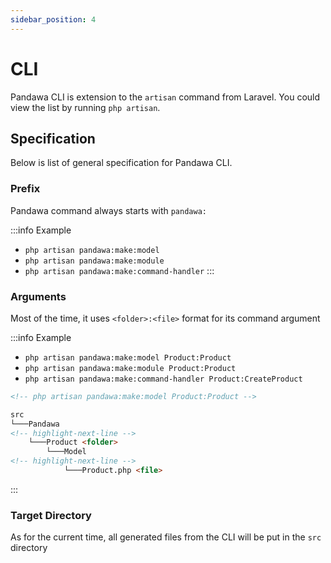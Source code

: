 ```yaml
---
sidebar_position: 4
---
```


# CLI

Pandawa CLI is extension to the `artisan` command from Laravel. You could view the list by running `php artisan`.

## Specification

Below is list of general specification for Pandawa CLI.

### Prefix

Pandawa command always starts with `pandawa:`

:::info Example
- `php artisan pandawa:make:model`
- `php artisan pandawa:make:module`
- `php artisan pandawa:make:command-handler`
:::

### Arguments

Most of the time, it uses `<folder>:<file>` format for its command argument

:::info Example
- `php artisan pandawa:make:model Product:Product`
- `php artisan pandawa:make:module Product:Product`
- `php artisan pandawa:make:command-handler Product:CreateProduct`

```html
<!-- php artisan pandawa:make:model Product:Product -->

src
└───Pandawa
<!-- highlight-next-line -->
    └───Product <folder>
        └───Model
<!-- highlight-next-line -->
            └───Product.php <file>
```
:::

### Target Directory

As for the current time, all generated files from the CLI will be put in the `src` directory